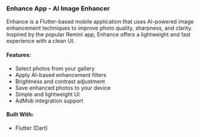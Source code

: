 ### Enhance App - AI Image Enhancer
Enhance is a Flutter-based mobile application that uses AI-powered image enhancement techniques to improve photo quality, sharpness, and clarity. Inspired by the popular Remini app, Enhance offers a lightweight and fast experience with a clean UI.

#### Features:
- Select photos from your gallery
- Apply AI-based enhancement filters
- Brightness and contrast adjustment
- Save enhanced photos to your device
- Simple and lightweight UI
- AdMob integration support

#### Built With:
- Flutter (Dart)
